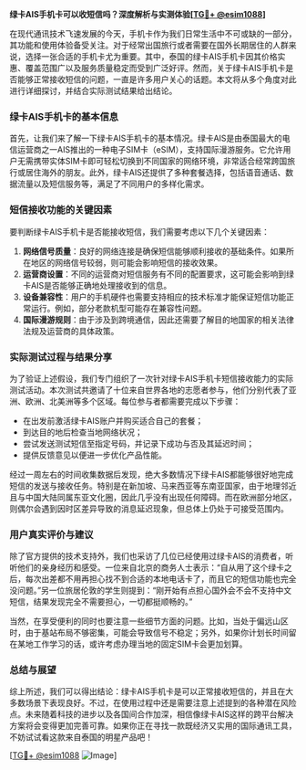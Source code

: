 **绿卡AIS手机卡可以收短信吗？深度解析与实测体验[[TG💪+ @esim1088](https://t.me/s/esim1088)]**

在现代通讯技术飞速发展的今天，手机卡作为我们日常生活中不可或缺的一部分，其功能和使用体验备受关注。对于经常出国旅行或者需要在国外长期居住的人群来说，选择一张合适的手机卡尤为重要。其中，泰国的绿卡AIS手机卡因其价格实惠、覆盖范围广以及服务质量稳定而受到广泛好评。然而，关于绿卡AIS手机卡是否能够正常接收短信的问题，一直是许多用户关心的话题。本文将从多个角度对此进行详细探讨，并结合实际测试结果给出结论。

### 绿卡AIS手机卡的基本信息

首先，让我们来了解一下绿卡AIS手机卡的基本情况。绿卡AIS是由泰国最大的电信运营商之一AIS推出的一种电子SIM卡（eSIM），支持国际漫游服务。它允许用户无需携带实体SIM卡即可轻松切换到不同国家的网络环境，非常适合经常跨国旅行或居住海外的朋友。此外，绿卡AIS还提供了多种套餐选择，包括语音通话、数据流量以及短信服务等，满足了不同用户的多样化需求。

### 短信接收功能的关键因素

要判断绿卡AIS手机卡是否能接收短信，我们需要考虑以下几个关键因素：

1. **网络信号质量**：良好的网络连接是确保短信能够顺利接收的基础条件。如果所在地区的网络信号较弱，则可能会影响短信的接收效果。
2. **运营商设置**：不同的运营商对短信服务有不同的配置要求，这可能会影响到绿卡AIS是否能够正确地处理接收到的信息。
3. **设备兼容性**：用户的手机硬件也需要支持相应的技术标准才能保证短信功能正常运行。例如，部分老款机型可能存在兼容性问题。
4. **国际漫游规则**：由于涉及到跨境通信，因此还需要了解目的地国家的相关法律法规及运营商的具体政策。

### 实际测试过程与结果分享

为了验证上述假设，我们专门组织了一次针对绿卡AIS手机卡短信接收能力的实际测试活动。本次测试共邀请了十位来自世界各地的志愿者参与，他们分别代表了亚洲、欧洲、北美洲等多个区域。每位参与者都需要完成以下步骤：

- 在出发前激活绿卡AIS账户并购买适合自己的套餐；
- 到达目的地后检查当地网络状况；
- 尝试发送测试短信至指定号码，并记录下成功与否及其延迟时间；
- 提供反馈意见以便进一步优化产品性能。

经过一周左右的时间收集数据后发现，绝大多数情况下绿卡AIS都能够很好地完成短信的发送与接收任务。特别是在新加坡、马来西亚等东南亚国家，由于地理邻近且与中国大陆同属东亚文化圈，因此几乎没有出现任何障碍。而在欧洲部分地区，则偶尔会遇到因时区差异导致的消息延迟现象，但总体上仍处于可接受范围内。

### 用户真实评价与建议

除了官方提供的技术支持外，我们也采访了几位已经使用过绿卡AIS的消费者，听听他们的亲身经历和感受。一位来自北京的商务人士表示：“自从用了这个绿卡之后，每次出差都不用再担心找不到合适的本地电话卡了，而且它的短信功能也完全没问题。”另一位旅居伦敦的学生则提到：“刚开始有点担心国外会不会不支持中文短信，结果发现完全不需要担心，一切都挺顺畅的。”

当然，在享受便利的同时也要注意一些细节方面的问题。比如，当处于偏远山区时，由于基站布局不够密集，可能会导致信号不稳定；另外，如果你计划长时间留在某地工作学习的话，或许考虑办理当地的固定SIM卡会更加划算。

### 总结与展望

综上所述，我们可以得出结论：绿卡AIS手机卡是可以正常接收短信的，并且在大多数场景下表现良好。不过，在使用过程中还是需要注意上述提到的各种潜在风险点。未来随着科技的进步以及各国间合作加深，相信像绿卡AIS这样的跨平台解决方案将会变得更加完善可靠。如果你正在寻找一款既经济又实用的国际通讯工具，不妨试试看这款来自泰国的明星产品吧！

[[TG💪+ @esim1088](https://t.me/s/esim1088) ![Image](https://i.postimg.cc/4NQfJmqS/Snipaste-2025-05-13-00-14-12.png)]